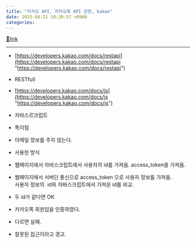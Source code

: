 ```yaml
---
title: "카카오 API, 카카오톡 API 관련, kakao"
date: 2015-08-21 10:30:57 +0900
categories: 
---
```

[🔗link](http://www.mins01.com/mh/tech/read/963)
***


- [https://developers.kakao.com/docs/restapi](https://developers.kakao.com/docs/restapi "https://developers.kakao.com/docs/restapi")
- RESTfull

- [https://developers.kakao.com/docs/js](https://developers.kakao.com/docs/js "https://developers.kakao.com/docs/js")
- 자바스르크립트

- 특이점
- 이메일 정보를 주지 않는다.

- 사용한 방식
- 웹페이지에서 자바스크립트에서 사용자의 id를 가져옴. access_token을 가져옴.
- 웹페이지에서 서버단 통신으로 access_token 으로 사용자 정보를 가져옴.  
사용자 정보의  id와 자바스크립트에서 가져온 id를 비교.
- 두 id가 같다면 OK
- 카카오쪽 회원임을 인증하였다. 

- 다르면 실패.
- 잘못된 접근이라고 경고.





